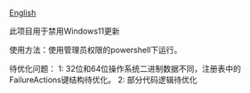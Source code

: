 [English](README.md)

此项目用于禁用Windows11更新

使用方法：使用管理员权限的powershell下运行。

待优化问题： 
1:  32位和64位操作系统二进制数据不同，注册表中的FailureActions键结构待优化。
2:  部分代码逻辑待优化
